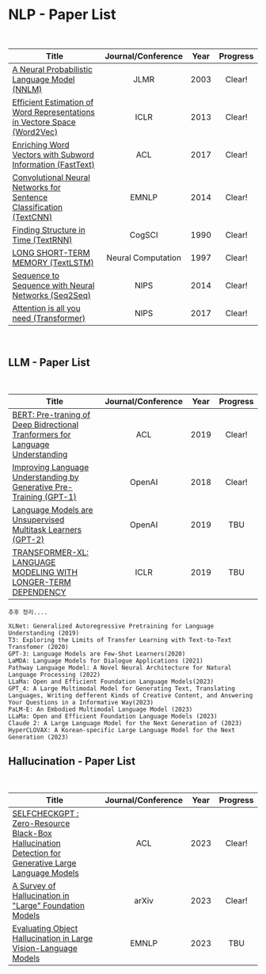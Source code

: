 # NLP - Paper List

<br>

|Title|Journal/Conference|Year|Progress|
|---|:---:|---|:---:|
|[A Neural Probabilistic Language Model (NNLM)](https://github.com/CKtrace/Research-Paper-Review/tree/main/NLP/NNLM)|JLMR|2003|Clear!|
|[Efficient Estimation of Word Representations in Vectore Space (Word2Vec)](https://github.com/CKtrace/Research-Paper-Review/tree/main/NLP/Word2Vec)|ICLR|2013|Clear!|
|[Enriching Word Vectors with Subword Information (FastText)](https://github.com/CKtrace/Research-Paper-Review/tree/main/NLP/FastText)|ACL|2017|Clear!|
|[Convolutional Neural Networks for Sentence Classification (TextCNN)](https://github.com/CKtrace/Research-Paper-Review/tree/main/NLP/TextCNN)|EMNLP|2014|Clear!|
|[Finding Structure in Time (TextRNN)](https://onlinelibrary.wiley.com/doi/epdf/10.1207/s15516709cog1402_1)|CogSCI|1990|Clear!|
|[LONG SHORT-TERM MEMORY (TextLSTM)](https://www.bioinf.jku.at/publications/older/2604.pdf)|Neural Computation|1997|Clear!|
|[Sequence to Sequence with Neural Networks (Seq2Seq)](https://arxiv.org/pdf/1406.1078)|NIPS|2014|Clear!|
|[Attention is all you need (Transformer)](https://arxiv.org/pdf/1706.03762)|NIPS|2017|Clear!|
<br>

## LLM - Paper List

<br>

|Title|Journal/Conference|Year|Progress|
|---|:---:|---|:---:|
|[BERT: Pre-traning of Deep Bidrectional Tranformers for Language Understanding](https://arxiv.org/pdf/1810.04805)|ACL|2019|Clear!|
|[Improving Language Understanding by Generative Pre-Training (GPT-1)](https://cdn.openai.com/research-covers/language-unsupervised/language_understanding_paper.pdf)|OpenAI|2018|Clear!|
|[Language Models are Unsupervised Multitask Learners (GPT-2)](https://cdn.openai.com/better-language-models/language_models_are_unsupervised_multitask_learners.pdf)|OpenAI|2019|TBU|
|[TRANSFORMER-XL: LANGUAGE MODELING WITH LONGER-TERM DEPENDENCY](https://openreview.net/pdf?id=HJePno0cYm)|ICLR|2019|TBU|

```
추후 정리....

XLNet: Generalized Autoregressive Pretraining for Language Understanding (2019)
T3: Exploring the Limits of Transfer Learning with Text-to-Text Transfomer (2020)
GPT-3: Language Models are Few-Shot Learners(2020)
LaMDA: Language Models for Dialogue Applications (2021)
Pathway Language Model: A Novel Neural Architecture for Natural Language Processing (2022)
LLaMa: Open and Efficient Foundation Language Models(2023)
GPT_4: A Large Multimodal Model for Generating Text, Translating Languages, Writing defferent Kinds of Creative Content, and Answering Your Questions in a Informative Way(2023)
PaLM-E: An Embodied Multimodal Language Model (2023)
LLaMa: Open and Efficient Foundation Language Models (2023)
Claude 2: A Large Language Model for the Next Generation of (2023)
HyperCLOVAX: A Korean-specific Large Language Model for the Next Generation (2023)
```

## Hallucination - Paper List

<br>

|Title|Journal/Conference|Year|Progress|
|---|:---:|---|:---:|
|[SELFCHECKGPT : Zero-Resource Black-Box Hallucination Detection for Generative Large Language Models](https://arxiv.org/pdf/2303.08896)|ACL|2023|Clear!|
|[A Survey of Hallucination in "Large" Foundation Models](https://arxiv.org/pdf/2309.05922)|arXiv|2023|Clear!|
|[Evaluating Object Hallucination in Large Vision-Language Models](https://arxiv.org/pdf/2305.10355)|EMNLP|2023|TBU|
